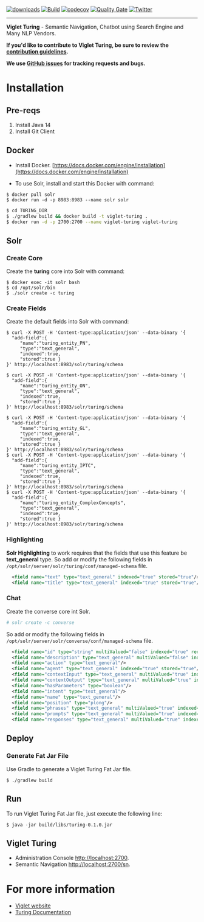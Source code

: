 [![downloads](https://img.shields.io/github/downloads/openturing/turing/total.svg)](https://github.com/openturing/turing/releases/download/v0.3.3/viglet-turing.jar)
[![Build](https://github.com/openturing/turing/actions/workflows/build.yml/badge.svg)](https://github.com/openturing/turing/actions/workflows/build.yml) [![codecov](https://codecov.io/gh/openturing/turing/branch/master/graph/badge.svg)](https://codecov.io/gh/openturing/turing) [![Quality Gate](https://sonarcloud.io/api/project_badges/measure?project=openturing_turing&metric=alert_status)](https://sonarcloud.io/dashboard/index/openturing_turing)
[![Twitter](https://img.shields.io/twitter/follow/VigletTweet.svg?style=social&label=Follow)](https://twitter.com/intent/follow?screen_name=VigletTweet)

------

**Viglet Turing** - Semantic Navigation, Chatbot using Search Engine and Many NLP Vendors.

**If you'd like to contribute to Viglet Turing, be sure to review the [contribution
guidelines](CONTRIBUTING.md).**

**We use [GitHub issues](https://github.com/openshio/turing/issues) for
tracking requests and bugs.**

# Installation

## Pre-reqs
1. Install Java 14
2. Install Git Client

## Docker
* Install Docker. [https://docs.docker.com/engine/installation](https://docs.docker.com/engine/installation)

* To use Solr, install and start this Docker with command:

```shell
$ docker pull solr
$ docker run -d -p 8983:8983 --name solr solr
```

```bash
$ cd TURING_DIR
$ ./gradlew build && docker build -t viglet-turing .
$ docker run -d -p 2700:2700 --name viglet-turing viglet-turing 
```

## Solr
### Create Core

Create the **turing** core into Solr with command:

```shell
$ docker exec -it solr bash
$ cd /opt/solr/bin
$ ./solr create -c turing
```

### Create Fields

Create the default fields into Solr with command:

```shell
$ curl -X POST -H 'Content-type:application/json' --data-binary '{
  "add-field":{
     "name":"turing_entity_PN",
     "type":"text_general",
     "indexed":true,
     "stored":true }
}' http://localhost:8983/solr/turing/schema

$ curl -X POST -H 'Content-type:application/json' --data-binary '{
  "add-field":{
     "name":"turing_entity_ON",
     "type":"text_general",
     "indexed":true,
     "stored":true }
}' http://localhost:8983/solr/turing/schema

$ curl -X POST -H 'Content-type:application/json' --data-binary '{
  "add-field":{
     "name":"turing_entity_GL",
     "type":"text_general",
     "indexed":true,
     "stored":true }
}' http://localhost:8983/solr/turing/schema
$ curl -X POST -H 'Content-type:application/json' --data-binary '{
  "add-field":{
     "name":"turing_entity_IPTC",
     "type":"text_general",
     "indexed":true,
     "stored":true }
}' http://localhost:8983/solr/turing/schema
$ curl -X POST -H 'Content-type:application/json' --data-binary '{
  "add-field":{
     "name":"turing_entity_ComplexConcepts",
     "type":"text_general",
     "indexed":true,
     "stored":true }
}' http://localhost:8983/solr/turing/schema
```
### Highlighting

**Solr Highlighting** to work requires that the fields that use this feature be **text_general** type. So add or modify the following fields in `/opt/solr/server/solr/turing/conf/managed-schema` file.

```xml
  <field name="text" type="text_general" indexed="true" stored="true"/>
  <field name="title" type="text_general" indexed="true" stored="true"/>

```
### Chat

Create the converse core int Solr.
```bash
# solr create -c converse
```

So add or modify the following fields in `/opt/solr/server/solr/converse/conf/managed-schema` file.

```xml
  <field name="id" type="string" multiValued="false" indexed="true" required="true" stored="true"/>
  <field name="description" type="text_general" multiValued="false" indexed="true" stored="true"/>
  <field name="action" type="text_general"/>
  <field name="agent" type="text_general" indexed="true" stored="true"/>
  <field name="contextInput" type="text_general" multiValued="true" indexed="true" stored="true"/>
  <field name="contextOutput" type="text_general" multiValued="true" indexed="true" stored="true"/>
  <field name="hasParameters" type="boolean"/>
  <field name="intent" type="text_general"/>
  <field name="name" type="text_general"/>
  <field name="position" type="plong"/>
  <field name="phrases" type="text_general" multiValued="true" indexed="true" stored="true"/>
  <field name="prompts" type="text_general" multiValued="true" indexed="true" stored="true"/>
  <field name="responses" type="text_general" multiValued="true" indexed="true" stored="true"/>
```
## Deploy 
### Generate Fat Jar File

Use Gradle to generate a Viglet Turing Fat Jar file.

```shell
$ ./gradlew build
```

## Run

To run Viglet Turing Fat Jar file, just execute the following line:

```shell
$ java -jar build/libs/turing-0.1.0.jar
```

## Viglet Turing
* Administration Console [http://localhost:2700](http://localhost:2700).
* Semantic Navigation [http://localhost:2700/sn](http://localhost:2700/sn).

# For more information

* [Viglet website](https://viglet.com)
* [Turing Documentation](https://docs.viglet.com/turing)
